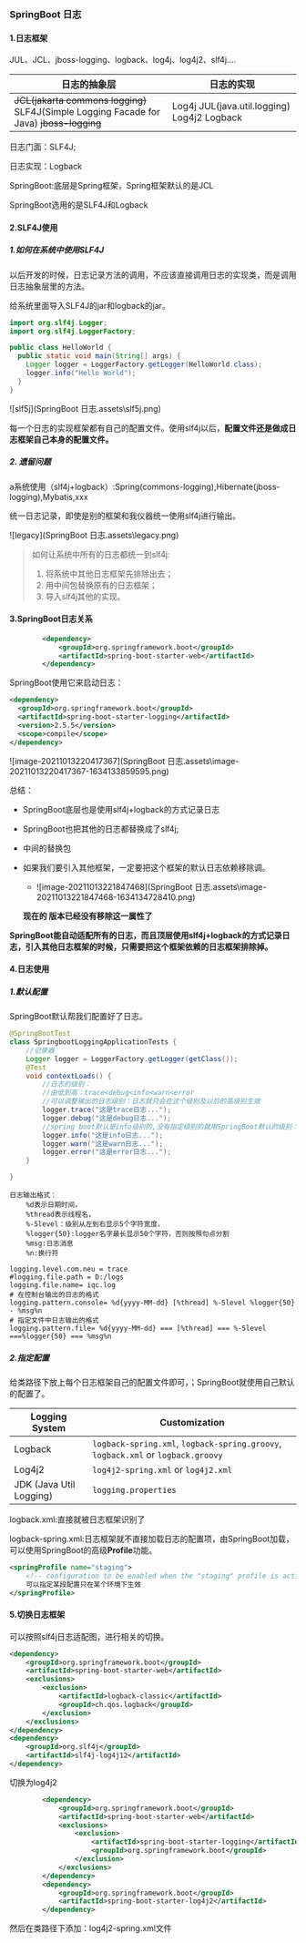 ### SpringBoot 日志

#### 1.日志框架

JUL、JCL、jboss-logging、logback、log4j、log4j2、slf4j....

| 日志的抽象层                                                 | 日志的实现                                      |
| ------------------------------------------------------------ | ----------------------------------------------- |
| ~~JCL(jakarta commons logging)~~     SLF4J(Simple Logging Facade for Java)    ~~jboss-logging~~ | Log4j  JUL(java.util.logging)  Log4j2   Logback |

日志门面：SLF4J;

日志实现：Logback

SpringBoot:底层是Spring框架，Spring框架默认的是JCL

SpringBoot选用的是SLF4J和Logback

#### 2.SLF4J使用

##### 1.如何在系统中使用SLF4J

以后开发的时候，日志记录方法的调用，不应该直接调用日志的实现类，而是调用日志抽象层里的方法。

给系统里面导入SLF4J的jar和logback的jar。

```java
import org.slf4j.Logger;
import org.slf4j.LoggerFactory;

public class HelloWorld {
  public static void main(String[] args) {
    Logger logger = LoggerFactory.getLogger(HelloWorld.class);
    logger.info("Hello World");
  }
}
```

![slf5j](SpringBoot 日志.assets\slf5j.png)

每一个日志的实现框架都有自己的配置文件。使用slf4j以后，**配置文件还是做成日志框架自己本身的配置文件。**

##### 2. 遗留问题

a系统使用（slf4j+logback）:Spring(commons-logging),Hibernate(jboss-logging),Mybatis,xxx

统一日志记录，即使是别的框架和我仪器统一使用slf4j进行输出。

![legacy](SpringBoot 日志.assets\legacy.png)

> 如何让系统中所有的日志都统一到slf4j:
>
> 1. 将系统中其他日志框架先排除出去；
> 2. 用中间包替换原有的日志框架；
> 3. 导入slf4j其他的实现。

#### 3.SpringBoot日志关系

```xml
        <dependency>
            <groupId>org.springframework.boot</groupId>
            <artifactId>spring-boot-starter-web</artifactId>
        </dependency>
```

SpringBoot使用它来启动日志：

```xml
<dependency>
  <groupId>org.springframework.boot</groupId>
  <artifactId>spring-boot-starter-logging</artifactId>
  <version>2.5.5</version>
  <scope>compile</scope>
</dependency>
```

![image-20211013220417367](SpringBoot 日志.assets\image-20211013220417367-1634133859595.png)

总结：

* SpringBoot底层也是使用slf4j+logback的方式记录日志

* SpringBoot也把其他的日志都替换成了slf4j;

* 中间的替换包

* 如果我们要引入其他框架，一定要把这个框架的默认日志依赖移除调。

  * ![image-20211013221847468](SpringBoot 日志.assets\image-20211013221847468-1634134728410.png)

  **现在的 版本已经没有移除这一属性了**



**SpringBoot能自动适配所有的日志，而且顶层使用slf4j+logback的方式记录日志，引入其他日志框架的时候，只需要把这个框架依赖的日志框架排除掉。**

#### 4.日志使用

##### 1.默认配置

SpringBoot默认帮我们配置好了日志。

```java
@SpringBootTest
class SpringbootLoggingApplicationTests {
    //记录器
    Logger logger = LoggerFactory.getLogger(getClass());
    @Test
    void contextLoads() {
        //日志的级别：
        //由低到高：trace<debug<info<warn<error
        //可以调整输出的日志级别：日志就只会在这个级别及以后的高级别生效
        logger.trace("这是trace日志...");
        logger.debug("这是debug日志...");
        //spring boot默认是info级别的,没有指定级别的就用SpringBoot默认的级别：root级别
        logger.info("这是info日志...");
        logger.warn("这是warn日志...");
        logger.error("这是error日志...");
    }

}
```

```properties
日志输出格式：
	%d表示日期时间，
	%thread表示线程名，
	%-5level：级别从左到右显示5个字符宽度，
	%logger{50}:logger名字最长显示50个字符，否则按照句点分割
	%msg:日志消息
	%n:换行符
	
logging.level.com.neu = trace
#logging.file.path = D:/logs
logging.file.name= iqc.log
# 在控制台输出的日志的格式
logging.pattern.console= %d{yyyy-MM-dd} [%thread] %-5level %logger{50} - %msg%n
# 指定文件中日志输出的格式
logging.pattern.file= %d{yyyy-MM-dd} === [%thread] === %-5level ===%logger{50} === %msg%n
```

##### 2.指定配置

给类路径下放上每个日志框架自己的配置文件即可，；SpringBoot就使用自己默认的配置了。

| Logging System          | Customization                                                |
| ----------------------- | ------------------------------------------------------------ |
| Logback                 | `logback-spring.xml`, `logback-spring.groovy`, `logback.xml` or `logback.groovy` |
| Log4j2                  | `log4j2-spring.xml` or `log4j2.xml`                          |
| JDK (Java Util Logging) | `logging.properties`                                         |

logback.xml:直接就被日志框架识别了

logback-spring.xml:日志框架就不直接加载日志的配置项，由SpringBoot加载，可以使用SpringBoot的高级**Profile**功能。

```xml
<springProfile name="staging">
    <!-- configuration to be enabled when the "staging" profile is active -->
    可以指定某段配置只在某个环境下生效
</springProfile>
```

#### 5.切换日志框架

可以按照slf4j日志适配图，进行相关的切换。

```xml
<dependency>
    <groupId>org.springframework.boot</groupId>
    <artifactId>spring-boot-starter-web</artifactId>
    <exclusions>
        <exclusion>
            <artifactId>logback-classic</artifactId>
            <groupId>ch.qos.logback</groupId>
        </exclusion>
    </exclusions>
</dependency>
<dependency>
    <groupId>org.slf4j</groupId>
    <artifactId>slf4j-log4j12</artifactId>
</dependency>
```

切换为log4j2

```xml
        <dependency>
            <groupId>org.springframework.boot</groupId>
            <artifactId>spring-boot-starter-web</artifactId>
            <exclusions>
                <exclusion>
                    <artifactId>spring-boot-starter-logging</artifactId>
                    <groupId>org.springframework.boot</groupId>
                </exclusion>
            </exclusions>
        </dependency>
        <dependency>
            <groupId>org.springframework.boot</groupId>
            <artifactId>spring-boot-starter-log4j2</artifactId>
        </dependency>
```

然后在类路径下添加：log4j2-spring.xml文件

